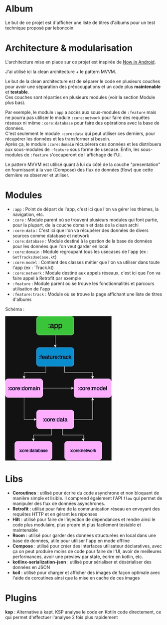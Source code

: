 Album
==================

Le but de ce projet est d'afficher une liste de titres d'albums pour un test technique proposé par leboncoin

Architecture & modularisation
==================

L'architecture mise en place sur ce projet est inspirée de [Now in Android](https://developer.android.com/series/now-in-android).

J'ai utilisé ici la clean architecture + le pattern MVVM.

Le but de la clean architecture est de séparer le code en plusieurs couches pour avoir une séparation des préoccupations et un code plus **maintenable** et **testable**.  
Ces couches sont réparties en plusieurs modules (voir la section Module plus bas).

Par exemple, le module `:app` a accès aux sous-modules de `:feature` mais ne pourra pas utiliser le module `:core:network` pour faire des requêtes réseaux ni même `:core:database` pour faire des opérations avec la base de données.  
C'est seulement le module `:core:data` qui peut utiliser ces derniers, pour récupérer les données et les transformer si besoin.  
Après ça, le module `:core:domain` récupérera ces données et les distribuera aux sous-modules de `:feature` sous forme de usecase.
Enfin, les sous-modules de `:feature` s'occuperont de l'affichage de l'UI.

Le pattern MVVM est utilisé quant à lui du côté de la couche "presentation" en fournissant à la vue (Compose) des flux de données (flow) que cette dernière va observer et utiliser.

Modules
==================

* `:app` : Point de départ de l'app, c'est ici que l'on va gérer les thèmes, la navigation, etc.
* `:core` : Module parent où se trouvent plusieurs modules qui font partie, pour la plupart, de la couche domain et data de la clean archi 
* `:core:data` : C'est ici que l'on va récupérer des données de divers sources comme database et network
* `:core:database` : Module destiné à la gestion de la base de données pour les données que l'on veut garder en local
* `:core:domain` : Module regroupant tous les usecases de l'app (ex : `GetTracksUseCase.kt`)
* `:core:model` : Contient des classes métier que l'on va utiliser dans toute l'app (ex : `Track.kt)
* `:core:network` : Module destiné aux appels réseaux, c'est ici que l'on va faire appel à Retrofit par exemple
* `:feature` : Module parent où se trouve les fonctionnalités et parcours utilisation de l'app 
* `:feature:track` : Module où se trouve la page affichant une liste de titres d'albums

Schéma :

![img.png](doc-res/Diagramme-album.jpg)

Libs
==================

* **Coroutines** : utilisé pour écrire du code asynchrone et non bloquant de manière simple et lisible. Il comprend également l'API `flow` qui permet de manipuler des flux de données asynchrones.
* **Retrofit** : utilisé pour faire de la communication réseau en envoyant des requêtes HTTP et en gérant les réponses 
* **Hilt** : utilisé pour faire de l'injection de dépendances et rendre ainsi le code plus modulaire, plus propre et plus facilement testable et maintenable
* **Room** : utilisé pour garder des données structurées en local dans une base de données, utile pour utiliser l'app en mode offline
* **Compose** : utilisé pour créer des interfaces utilisateur déclaratives, avec ça on peut produire moins de code pour faire de l'UI, avoir de meilleures performances, avoir une preview par state, écrire en kotlin, etc.
* **kotlinx-serialization-json** : utilisé pour sérialiser et désérialiser des données en JSON 
* **koil** : utilisé pour charger et afficher des images de façon optimale avec l'aide de coroutines ainsi que la mise en cache de ces images

Plugins 
==================

**ksp** : Alternative à kapt. KSP analyse le code en Kotlin code directement, ce qui permet d'effectuer l'analyse 2 fois plus rapidement
